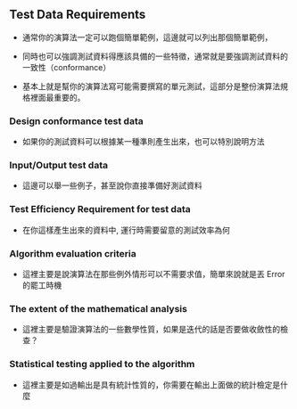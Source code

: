 ## Test Data Requirements

- 通常你的演算法一定可以跑個簡單範例，這邊就可以列出那個簡單範例，

- 同時也可以強調測試資料得應該具備的一些特徵，通常就是要強調測試資料的一致性（conformance）

- 基本上就是幫你的演算法寫可能需要撰寫的單元測試，這部分是整份演算法規格裡面最重要的。

### Design conformance test data

- 如果你的測試資料可以根據某一種準則產生出來，也可以特別說明方法

### Input/Output test data

- 這邊可以舉一些例子，甚至說你直接準備好測試資料

### Test Efficiency Requirement for test data

- 在你這樣產生出來的資料中, 運行時需要留意的測試效率為何

### Algorithm evaluation criteria

- 這裡主要是說演算法在那些例外情形可以不需要求值，簡單來說就是丟 Error 的罷工時機

### The extent of the mathematical analysis

- 這裡主要是驗證演算法的一些數學性質，如果是迭代的話是否要做收斂性的檢查？

### Statistical testing applied to the algorithm

- 這裡主要是如過輸出是具有統計性質的，你需要在輸出上面做的統計檢定是什麼